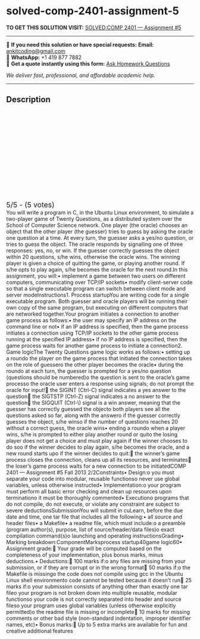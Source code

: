 # solved-comp-2401-assignment-5
**TO GET THIS SOLUTION VISIT:** [SOLVED:COMP 2401 — Assignment #5](https://www.ankitcodinghub.com/product/solvedcomp-2401-assignment-5/)


---

📩 **If you need this solution or have special requests:** **Email:** ankitcoding@gmail.com  
📱 **WhatsApp:** +1 419 877 7882  
📄 **Get a quote instantly using this form:** [Ask Homework Questions](https://www.ankitcodinghub.com/services/ask-homework-questions/)

*We deliver fast, professional, and affordable academic help.*

---

<h2>Description</h2>



<div class="kk-star-ratings kksr-auto kksr-align-center kksr-valign-top" data-payload="{&quot;align&quot;:&quot;center&quot;,&quot;id&quot;:&quot;1381&quot;,&quot;slug&quot;:&quot;default&quot;,&quot;valign&quot;:&quot;top&quot;,&quot;ignore&quot;:&quot;&quot;,&quot;reference&quot;:&quot;auto&quot;,&quot;class&quot;:&quot;&quot;,&quot;count&quot;:&quot;5&quot;,&quot;legendonly&quot;:&quot;&quot;,&quot;readonly&quot;:&quot;&quot;,&quot;score&quot;:&quot;5&quot;,&quot;starsonly&quot;:&quot;&quot;,&quot;best&quot;:&quot;5&quot;,&quot;gap&quot;:&quot;4&quot;,&quot;greet&quot;:&quot;Rate this product&quot;,&quot;legend&quot;:&quot;5\/5 - (5 votes)&quot;,&quot;size&quot;:&quot;24&quot;,&quot;title&quot;:&quot;SOLVED:COMP 2401 -- Assignment #5&quot;,&quot;width&quot;:&quot;138&quot;,&quot;_legend&quot;:&quot;{score}\/{best} - ({count} {votes})&quot;,&quot;font_factor&quot;:&quot;1.25&quot;}">

<div class="kksr-stars">

<div class="kksr-stars-inactive">
            <div class="kksr-star" data-star="1" style="padding-right: 4px">


<div class="kksr-icon" style="width: 24px; height: 24px;"></div>
        </div>
            <div class="kksr-star" data-star="2" style="padding-right: 4px">


<div class="kksr-icon" style="width: 24px; height: 24px;"></div>
        </div>
            <div class="kksr-star" data-star="3" style="padding-right: 4px">


<div class="kksr-icon" style="width: 24px; height: 24px;"></div>
        </div>
            <div class="kksr-star" data-star="4" style="padding-right: 4px">


<div class="kksr-icon" style="width: 24px; height: 24px;"></div>
        </div>
            <div class="kksr-star" data-star="5" style="padding-right: 4px">


<div class="kksr-icon" style="width: 24px; height: 24px;"></div>
        </div>
    </div>

<div class="kksr-stars-active" style="width: 138px;">
            <div class="kksr-star" style="padding-right: 4px">


<div class="kksr-icon" style="width: 24px; height: 24px;"></div>
        </div>
            <div class="kksr-star" style="padding-right: 4px">


<div class="kksr-icon" style="width: 24px; height: 24px;"></div>
        </div>
            <div class="kksr-star" style="padding-right: 4px">


<div class="kksr-icon" style="width: 24px; height: 24px;"></div>
        </div>
            <div class="kksr-star" style="padding-right: 4px">


<div class="kksr-icon" style="width: 24px; height: 24px;"></div>
        </div>
            <div class="kksr-star" style="padding-right: 4px">


<div class="kksr-icon" style="width: 24px; height: 24px;"></div>
        </div>
    </div>
</div>


<div class="kksr-legend" style="font-size: 19.2px;">
            5/5 - (5 votes)    </div>
    </div>
You will write a program in C, in the Ubuntu Linux environment, to simulate a two-player game of Twenty Questions, as a distributed system over the School of Computer Science network. One player (the oracle) chooses an object that the other player (the guesser) tries to guess by asking the oracle one question at a time. At every turn, the guesser asks a yes/no question, or tries to guess the object. The oracle responds by signalling one of three responses: yes, no, or win. If the guesser correctly guesses the object within 20 questions, s/he wins, otherwise the oracle wins. The winning player is given a choice of quitting the game, or playing another round. If s/he opts to play again, s/he becomes the oracle for the next round.In this assignment, you will:• implement a game between two users on different computers, communicating over TCP/IP sockets• modify client-server code so that a single executable program can switch between client mode and server modeInstructions1. Process startupYou are writing code for a single executable program. Both guesser and oracle players will be running their own copy of the same program, but executing on different computers that are networked together.Your program initiates a connection to another game process as follows:• the user may specify an IP address on the command line or not• if an IP address is specified, then the game process initiates a connection using TCP/IP sockets to the other game process running at the specified IP address• if no IP address is specified, then the game process waits for another game process to initiate a connection2. Game logicThe Twenty Questions game logic works as follows:• setting up a roundo the player on the game process that initiated the connection takes on the role of guessero the other player becomes the oracle• during the roundo at each turn, the guesser is prompted for a yes/no question (questions should be numbered)o the question is sent to the oracle’s game processo the oracle user enters a response using signals; do not prompt the oracle for input! the SIGINT (Ctrl-C) signal indicates a yes answer to the question the SIGTSTP (Ctrl-Z) signal indicates a no answer to the question the SIGQUIT (Ctrl-\) signal is a win answer, meaning that the guesser has correctly guessed the objecto both players see all the questions asked so far, along with the answero if the guesser correctly guesses the object, s/he winso if the number of questions reaches 20 without a correct guess, the oracle wins• ending a roundo when a player wins, s/he is prompted to either play another round or quito the losing player does not get a choice and must play again if the winner chooses to do soo if the winner decides to play again, s/he becomes the oracle, and a new round starts upo if the winner decides to quit: the winner’s game process closes the connection, cleans up all its resources, and terminates the loser’s game process waits for a new connection to be initiatedCOMP 2401 — Assignment #5 Fall 2013 2/2Constraints• Design:o you must separate your code into modular, reusable functionso never use global variables, unless otherwise instructed• Implementation:o your program must perform all basic error checking and clean up resources upon terminationo it must be thoroughly commented• Executiono programs that do not compile, do not execute, or violate any constraint are subject to severe deductionsSubmissionYou will submit in cuLearn, before the due date and time, one tar file that includes all the following:• all source and header files• a Makefile• a readme file, which must include:o a preamble (program author(s), purpose, list of source/header/data files)o exact compilation command(s)o launching and operating instructionsGrading• Marking breakdown:ComponentMarksprocess startup40game logic60• Assignment grade: Your grade will be computed based on the completeness of your implementation, plus bonus marks, minus deductions.• Deductions: 100 marks if:o any files are missing from your submission, or if they are corrupt or in the wrong format 50 marks if:o the Makefile is missingo the code does not compile using gcc in the Ubuntu Linux shell environmento code cannot be tested because it doesn’t run 25 marks if:o your submission consists of anything other than exactly one tar fileo your program is not broken down into multiple reusable, modular functionso your code is not correctly separated into header and source fileso your program uses global variables (unless otherwise explicitly permitted)o the readme file is missing or incomplete 10 marks for missing comments or other bad style (non-standard indentation, improper identifier names, etc)• Bonus marks: Up to 5 extra marks are available for fun and creative additional features

